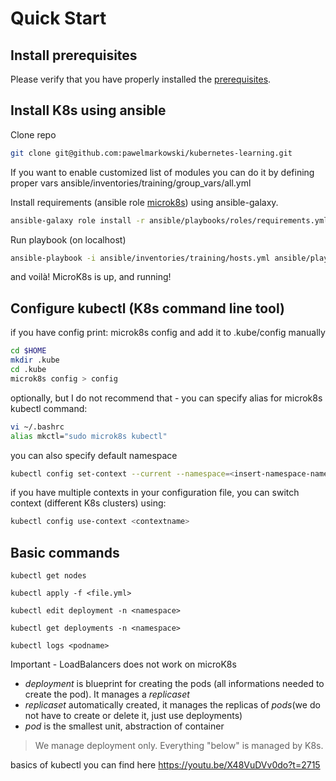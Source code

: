 # Quick Start

## Install prerequisites

Please verify that you have properly installed the [prerequisites](./prerequisites.md).

## Install K8s using ansible 

Clone repo

```bash
git clone git@github.com:pawelmarkowski/kubernetes-learning.git
```

If you want to enable customized list of modules you can do it by defining proper vars ansible/inventories/training/group_vars/all.yml

Install requirements (ansible role [microk8s](https://github.com/pawelmarkowski/ansible-microk8s)) using ansible-galaxy.

```bash
ansible-galaxy role install -r ansible/playbooks/roles/requirements.yml --force
```

Run playbook (on localhost)

```bash
ansible-playbook -i ansible/inventories/training/hosts.yml ansible/playbooks/microk8s.yml --extra-vars "variable_host=localhost" -K
```

and voilà! MicroK8s is up, and running!

## Configure kubectl (K8s command line tool)

if you have config print: microk8s config and add it to .kube/config manually

```bash
cd $HOME
mkdir .kube
cd .kube
microk8s config > config
```

optionally, but I do not recommend that - you can specify alias for microk8s kubectl command:
```bash
vi ~/.bashrc
alias mkctl="sudo microk8s kubectl"
```

you can also specify default namespace
```bash
kubectl config set-context --current --namespace=<insert-namespace-name-here>
```

if you have multiple contexts in your configuration file, you can switch context (different K8s clusters) using:
```bash
kubectl config use-context <contextname>
```

## Basic commands

`kubectl get nodes`

`kubectl apply -f <file.yml>`

`kubectl edit deployment -n <namespace>`

`kubectl get deployments -n <namespace>`

`kubectl logs <podname>`

Important - LoadBalancers does not work on microK8s

* _deployment_ is blueprint for creating the pods (all informations needed to create the pod). It manages a _replicaset_
* _replicaset_ automatically created, it manages the replicas of _pods_(we do not have to create or delete it, just use deployments)
* _pod_ is the smallest unit, abstraction of container 

> We manage deployment only. Everything "below" is managed by K8s.

basics of kubectl you can find here <https://youtu.be/X48VuDVv0do?t=2715>